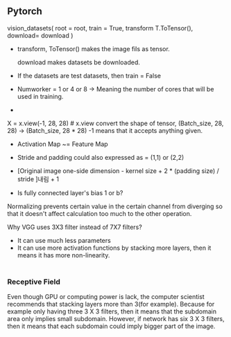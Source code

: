 ## Pytorch

vision_datasets(
	root = root, 
	train = True, 
	transform T.ToTensor(), 
	download= download
)



- transform, ToTensor() makes the image fils as tensor.

  download makes datasets be downloaded.

- If the datasets are test datasets, then train = False

- Numworker = 1 or 4 or 8 -> Meaning the number of cores that will be used in training.

-  



X = x.view(-1, 28, 28) # x.view convert the shape of tensor, (Batch_size, 28, 28) -> (Batch_size, 28 * 28)
-1 means that it accepts anything given.



- Activation Map ~= Feature Map

- Stride and padding could also expressed as = (1,1) or (2,2) 

- [Original image one-side dimension - kernel size + 2 * (padding size) / stride ]내림 + 1

- Is fully connected layer's bias 1 or b?



Normalizing prevents certain value in the certain channel from diverging so that it doesn't affect calculation too much to the other operation.



Why VGG uses 3X3 filter instead of 7X7 filters?

- It can use much less parameters
- It can use more activation functions by stacking more layers, then it means it has more non-linearity.



### <br>Receptive Field

Even though GPU or computing power is lack, the computer scientist recommends that stacking layers more than 3(for example). Because for example only having three 3 X 3 filters, then it means that the subdomain area only implies small subdomain. However, if network has six 3 X 3 filters, then it means that each subdomain could imply bigger part of the image.
